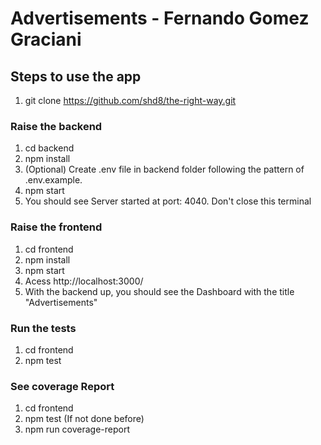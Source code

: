 # Advertisements - Fernando Gomez Graciani

## Steps to use the app

1. git clone https://github.com/shd8/the-right-way.git

### Raise the backend
1. cd backend
2. npm install
3. (Optional) Create .env file in backend folder following the pattern of .env.example.
4. npm start
5. You should see Server started at port: 4040. Don't close this terminal

### Raise the frontend
1. cd frontend
2. npm install
3. npm start
5. Acess http://localhost:3000/
6. With the backend up, you should see the Dashboard with the title "Advertisements"

### Run the tests
1. cd frontend
2. npm test

### See coverage Report
1. cd frontend
2. npm test (If not done before)
3. npm run coverage-report
